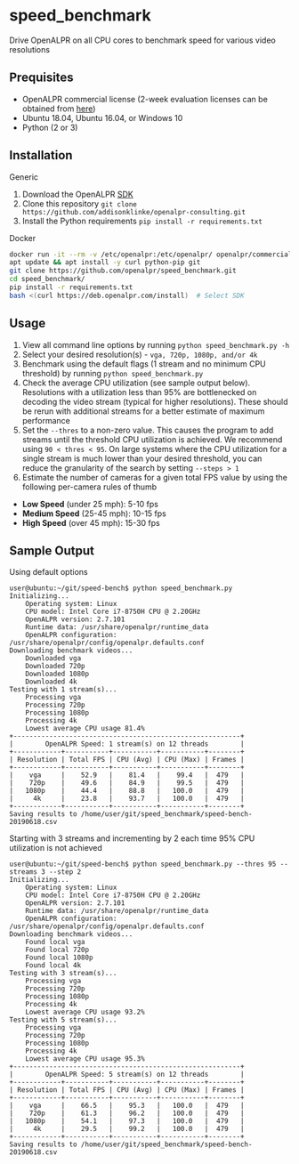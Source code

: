 # speed_benchmark 

Drive OpenALPR on all CPU cores to benchmark speed for various video resolutions

## Prequisites

* OpenALPR commercial license (2-week evaluation licenses can be obtained from 
[here](https://license.openalpr.com/evalrequest/))
* Ubuntu 18.04, Ubuntu 16.04, or Windows 10
* Python (2 or 3)

## Installation

Generic

1. Download the OpenALPR [SDK](http://doc.openalpr.com/sdk.html#installation) 
2. Clone this repository `git clone https://github.com/addisonklinke/openalpr-consulting.git`
3. Install the Python requirements `pip install -r requirements.txt`

Docker

```bash
docker run -it --rm -v /etc/openalpr:/etc/openalpr/ openalpr/commercial-agent /bin/bash
apt update && apt install -y curl python-pip git
git clone https://github.com/openalpr/speed_benchmark.git
cd speed_benchmark/
pip install -r requirements.txt
bash <(curl https://deb.openalpr.com/install)  # Select SDK
```

## Usage

1. View all command line options by running `python speed_benchmark.py -h`
2. Select your desired resolution(s) - `vga, 720p, 1080p, and/or 4k`
3. Benchmark using the default flags (1 stream and no minimum CPU threshold) by running `python speed_benchmark.py`
3. Check the average CPU utilization (see sample output below). Resolutions with a utilization less than 95% are bottlenecked 
on decoding the video stream (typical for higher resolutions). These should be rerun with additional streams for a 
better estimate of maximum performance
4. Set the `--thres` to a non-zero value. This causes the program to add streams until the threshold CPU utilization is 
achieved. We recommend using `90 < thres < 95`. On large systems where the CPU utilization for a single stream is much 
lower than your desired threshold, you can reduce the granularity of the search by setting `--steps > 1`
5. Estimate the number of cameras for a given total FPS value by using the following per-camera rules of thumb

* **Low Speed** (under 25 mph): 5-10 fps
* **Medium Speed** (25-45 mph): 10-15 fps
* **High Speed** (over 45 mph): 15-30 fps  

## Sample Output

Using default options

```commandline
user@ubuntu:~/git/speed-bench$ python speed_benchmark.py
Initializing...
	Operating system: Linux
	CPU model: Intel Core i7-8750H CPU @ 2.20GHz
	OpenALPR version: 2.7.101
	Runtime data: /usr/share/openalpr/runtime_data
	OpenALPR configuration: /usr/share/openalpr/config/openalpr.defaults.conf
Downloading benchmark videos...
	Downloaded vga
	Downloaded 720p
	Downloaded 1080p
	Downloaded 4k
Testing with 1 stream(s)...
	Processing vga
	Processing 720p
	Processing 1080p
	Processing 4k
	Lowest average CPU usage 81.4%
+---------------------------------------------------------+
|        OpenALPR Speed: 1 stream(s) on 12 threads        |
+------------+-----------+-----------+-----------+--------+
| Resolution | Total FPS | CPU (Avg) | CPU (Max) | Frames |
+------------+-----------+-----------+-----------+--------+
|    vga     |    52.9   |    81.4   |    99.4   |  479   |
|    720p    |    49.6   |    84.9   |    99.5   |  479   |
|   1080p    |    44.4   |    88.8   |   100.0   |  479   |
|     4k     |    23.8   |    93.7   |   100.0   |  479   |
+------------+-----------+-----------+-----------+--------+
Saving results to /home/user/git/speed_benchmark/speed-bench-20190618.csv
```

Starting with 3 streams and incrementing by 2 each time 95% CPU utilization is not achieved

```commandline
user@ubuntu:~/git/speed-bench$ python speed_benchmark.py --thres 95 --streams 3 --step 2
Initializing...
	Operating system: Linux
	CPU model: Intel Core i7-8750H CPU @ 2.20GHz
	OpenALPR version: 2.7.101
	Runtime data: /usr/share/openalpr/runtime_data
	OpenALPR configuration: /usr/share/openalpr/config/openalpr.defaults.conf
Downloading benchmark videos...
	Found local vga
	Found local 720p
	Found local 1080p
	Found local 4k
Testing with 3 stream(s)...
	Processing vga
	Processing 720p
	Processing 1080p
	Processing 4k
	Lowest average CPU usage 93.2%
Testing with 5 stream(s)...
	Processing vga
	Processing 720p
	Processing 1080p
	Processing 4k
	Lowest average CPU usage 95.3%
+---------------------------------------------------------+
|        OpenALPR Speed: 5 stream(s) on 12 threads        |
+------------+-----------+-----------+-----------+--------+
| Resolution | Total FPS | CPU (Avg) | CPU (Max) | Frames |
+------------+-----------+-----------+-----------+--------+
|    vga     |    66.5   |    95.3   |   100.0   |  479   |
|    720p    |    61.3   |    96.2   |   100.0   |  479   |
|   1080p    |    54.1   |    97.3   |   100.0   |  479   |
|     4k     |    29.5   |    99.2   |   100.0   |  479   |
+------------+-----------+-----------+-----------+--------+
Saving results to /home/user/git/speed_benchmark/speed-bench-20190618.csv
```

